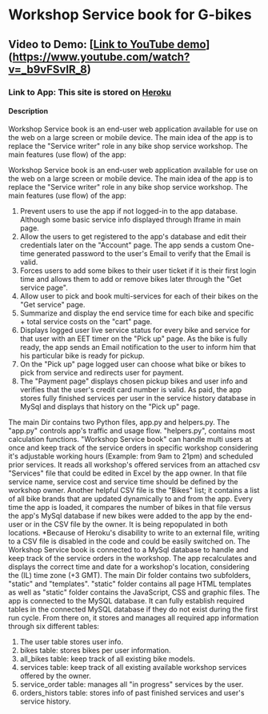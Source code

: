 # Workshop Service book for G-bikes

## Video to Demo:  [[Link to YouTube demo](https://youtu.be/PUhuCBd2DTQ)](https://www.youtube.com/watch?v=_b9vFSvlR_8)

### Link to App:  This site is stored on [Heroku](https://final-project-dany.herokuapp.com/)

#### Description

Workshop Service book is an end-user web application available for use on the web on a large screen or mobile device.
The main idea of the app is to replace the "Service writer" role in any bike shop service workshop.
The main features (use flow) of the app:

Workshop Service book is an end-user web application available for use on the web on a large screen or mobile device.
The main idea of the app is to replace the "Service writer" role in any bike shop service workshop.
The main features (use flow) of the app:

1. Prevent users to use the app if not logged-in to the app database. Although some basic service info displayed through Iframe in main page.
2. Allow the users to get registered to the app's database and edit their credentials later on the "Account" page. The app sends a custom One-time generated password to the user's Email to verify that the Email is valid.
3. Forces users to add some bikes to their user ticket if it is their first login time and allows them to add or remove bikes later through the "Get service page".
4. Allow user to pick and book multi-services for each of their bikes on the "Get service" page.
5. Summarize and display the end service time for each bike and specific + total service costs on the "cart" page.
6. Displays logged user live service status for every bike and service for that user with an EET timer on the "Pick up" page. As the bike is fully ready, the app sends an Email notification to the user to inform him that his particular bike is ready for pickup.
7. On the "Pick up" page logged user can choose what bike or bikes to pick from service and redirects user for payment.
8. The "Payment page" displays chosen pickup bikes and user info and verifies that the user's credit card number is valid. As paid, the app stores fully finished services per user in the service history database in MySql and displays that history on the "Pick up" page.

The main Dir contains two Python files, app.py and helpers.py. The "app.py" controls app's traffic and usage flow. "helpers.py", contains most calculation functions.
"Workshop Service book" can handle multi users at once and keep track of the service orders in specific workshop considering it's adjustable working hours (Example: from 9am to 21pm) and scheduled prior services. It reads all workshop's offered services from an attached csv "Services" file that could be edited in Excel by the app owner. In that file service name, service cost and service time should be defined by the workshop owner.
Another helpful CSV file is the "Bikes" list; it contains a list of all bike brands that are updated dynamically to and from the app. Every time the app is loaded, it compares the number of bikes in that file versus the app's MySql database if new bikes were added to the app by the end-user or in the CSV file by the owner. It is being repopulated in both locations. *Because of Heroku's disability to write to an external file, writing to a CSV file is disabled in the code and could be easily switched on.
The Workshop Service book is connected to a MySql database to handle and keep track of the service orders in the workshop. The app recalculates and displays the correct time and date for a workshop's location, considering the (IL) time zone (+3 GMT).
The main Dir folder contains two subfolders, "static" and "templates". "static" folder contains all page HTML templates as well as "static" folder contains the JavaScript, CSS and graphic files.
The app is connected to the MySQL database. It can fully establish required tables in the connected MySQL database if they do not exist during the first run cycle. From there on, it stores and manages all required app information through six different tables:

1. The user table stores user info.
2. bikes table: stores bikes per user information.
3. all_bikes table: keep track of all existing bike models.
4. services table: keep track of all existing available workshop services offered by the owner.
5. service_order table: manages all "in progress" services by the user.
6. orders_histors table: stores info of past finished services and user's service history.
